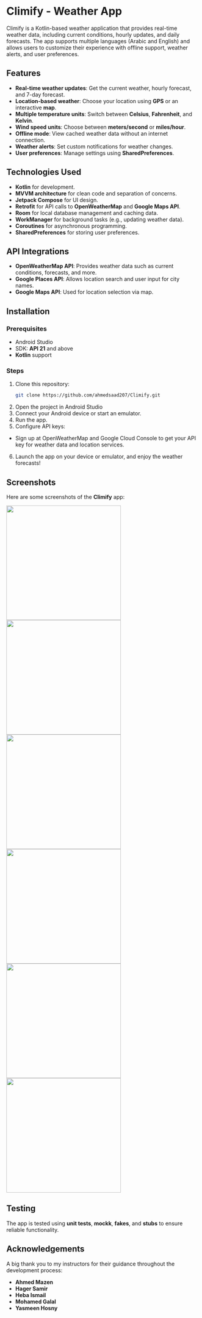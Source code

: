 # Climify - Weather App

Climify is a Kotlin-based weather application that provides real-time weather data, including current conditions, hourly updates, and daily forecasts. The app supports multiple languages (Arabic and English) and allows users to customize their experience with offline support, weather alerts, and user preferences.

## Features

- **Real-time weather updates**: Get the current weather, hourly forecast, and 7-day forecast.
- **Location-based weather**: Choose your location using **GPS** or an interactive **map**.
- **Multiple temperature units**: Switch between **Celsius**, **Fahrenheit**, and **Kelvin**.
- **Wind speed units**: Choose between **meters/second** or **miles/hour**.
- **Offline mode**: View cached weather data without an internet connection.
- **Weather alerts**: Set custom notifications for weather changes.
- **User preferences**: Manage settings using **SharedPreferences**.

## Technologies Used

- **Kotlin** for development.
- **MVVM architecture** for clean code and separation of concerns.
- **Jetpack Compose** for UI design.
- **Retrofit** for API calls to **OpenWeatherMap** and **Google Maps API**.
- **Room** for local database management and caching data.
- **WorkManager** for background tasks (e.g., updating weather data).
- **Coroutines** for asynchronous programming.
- **SharedPreferences** for storing user preferences.

## API Integrations

- **OpenWeatherMap API**: Provides weather data such as current conditions, forecasts, and more.
- **Google Places API**: Allows location search and user input for city names.
- **Google Maps API**: Used for location selection via map.

## Installation

### Prerequisites

- Android Studio
- SDK: **API 21** and above
- **Kotlin** support

### Steps

1. Clone this repository:
   ```bash
   git clone https://github.com/ahmedsaad207/Climify.git
2. Open the project in Android Studio
3. Connect your Android device or start an emulator.
4. Run the app.
5. Configure API keys:

- Sign up at OpenWeatherMap and Google Cloud Console to get your API key for weather data and location services.
6. Launch the app on your device or emulator, and enjoy the weather forecasts!

## Screenshots

Here are some screenshots of the **Climify** app:

<img src="https://github.com/user-attachments/assets/69eadd86-425a-4b51-8e28-975230866beb" width="300"/>
<img src="https://github.com/user-attachments/assets/0fa9bb82-415c-4e9b-a36a-f06c96a4d95d" width="300"/>
<img src="https://github.com/user-attachments/assets/a82b5644-8f6b-4d91-a1a5-858e4c6f72c8" width="300"/>
<img src="https://github.com/user-attachments/assets/0dd458dc-cd12-4fbd-919d-a53d17179d99" width="300"/>
<img src="https://github.com/user-attachments/assets/e85a81c1-60dd-4df1-b26b-3ca8fcd50788" width="300"/>
<img src="https://github.com/user-attachments/assets/ba8d183f-5f94-4d0e-88aa-8080698a2838" width="300"/>

## Testing

The app is tested using **unit tests**, **mockk**, **fakes**, and **stubs** to ensure reliable functionality.

## Acknowledgements

A big thank you to my instructors for their guidance throughout the development process:

- **Ahmed Mazen**
- **Hager Samir**
- **Heba Ismail**
- **Mohamed Galal**
- **Yasmeen Hosny**

